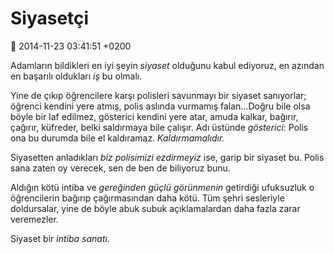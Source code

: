 Siyasetçi
=========

:date: 2014-11-23 03:41:51 +0200

Adamların bildikleri en iyi şeyin *siyaset* olduğunu kabul ediyoruz, en
azından en başarılı oldukları *iş* bu olmalı.

Yine de çıkıp öğrencilere karşı polisleri savunmayı bir siyaset
sanıyorlar; öğrenci kendini yere atmış, polis aslında vurmamış
falan…Doğru bile olsa böyle bir laf edilmez, gösterici kendini yere
atar, amuda kalkar, bağırır, çağırır, küfreder, belki saldırmaya bile
çalışır. Adı üstünde *gösterici*: Polis ona bu durumda bile el
kaldıramaz. *Kaldırmamalıdır.*

Siyasetten anladıkları *biz polisimizi ezdirmeyiz* ise, garip bir
siyaset bu. Polis sana zaten oy verecek, sen de ben de biliyoruz bunu.

Aldığın kötü intiba ve *gereğinden güçlü görünmenin* getirdiği
ufuksuzluk o öğrencilerin bağırıp çağırmasından daha kötü. Tüm şehri
sesleriyle doldursalar, yine de böyle abuk subuk açıklamalardan daha
fazla zarar veremezler.

Siyaset bir *intiba sanatı.*
